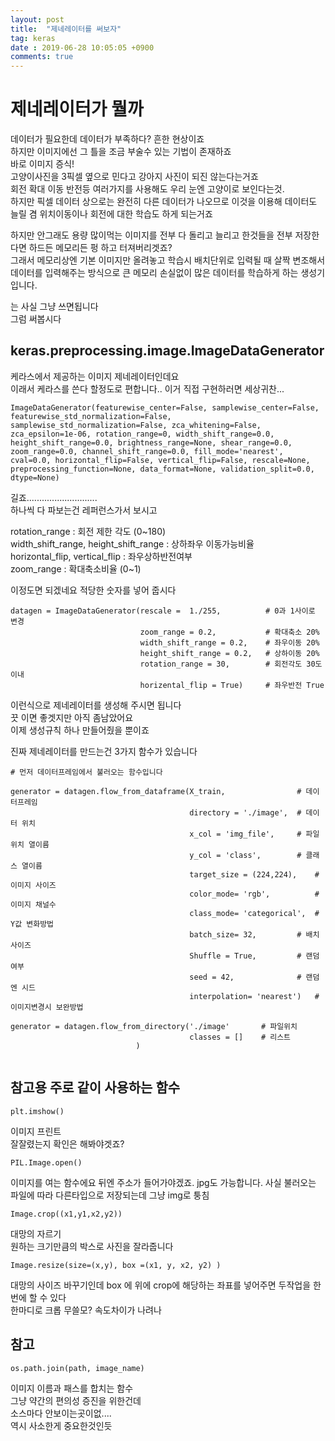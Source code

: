 ```yaml
---
layout: post
title:  "제네레이터를 써보자"
tag: keras
date : 2019-06-28 10:05:05 +0900
comments: true
---
```



# 제네레이터가 뭘까

데이터가 필요한데 데이터가 부족하다? 흔한 현상이죠  
하지만 이미지에선 그 틀을 조금 부술수 있는 기법이 존재하죠  
바로 이미지 증식!  
고양이사진을 3픽셀 옆으로 민다고 강아지 사진이 되진 않는다는거죠  
회전 확대 이동 반전등 여러가지를 사용해도 우리 눈엔 고양이로 보인다는것.  
하지만 픽셀 데이터 상으로는 완전히 다른 데이터가 나오므로 이것을 이용해 데이터도 늘릴 겸 위치이동이나 회전에 대한 학습도 하게 되는거죠  

하지만 안그래도 용량 많이먹는 이미지를 전부 다 돌리고 늘리고 한것들을 전부 저장한다면 하드든 메모리든 펑 하고 터져버리겟죠?  
그래서 메모리상엔 기본 이미지만 올려놓고 학습시 배치단위로 입력될 때 살짝 변조해서 데이터를 입력해주는 방식으로 큰 메모리 손실없이 많은 데이터를 학습하게 하는 생성기입니다.

는 사실 그냥 쓰면됩니다  
그럼 써봅시다

## keras.preprocessing.image.ImageDataGenerator

케라스에서 제공하는 이미지 제네레이터인데요  
이래서 케라스를 쓴다 할정도로 편합니다.. 이거 직접 구현하러면 세상귀찬...  

```
ImageDataGenerator(featurewise_center=False, samplewise_center=False, featurewise_std_normalization=False, samplewise_std_normalization=False, zca_whitening=False, zca_epsilon=1e-06, rotation_range=0, width_shift_range=0.0, height_shift_range=0.0, brightness_range=None, shear_range=0.0, zoom_range=0.0, channel_shift_range=0.0, fill_mode='nearest', cval=0.0, horizontal_flip=False, vertical_flip=False, rescale=None, preprocessing_function=None, data_format=None, validation_split=0.0, dtype=None)
```

길죠............................  
하나씩 다 파보는건 레퍼런스가서 보시고

rotation_range : 회전 제한 각도  (0~180)  
width_shift_range, height_shift_range : 상하좌우 이동가능비율  
horizontal_flip, vertical_flip : 좌우상하반전여부  
zoom_range : 확대축소비율 (0~1)  

이정도면 되겠네요 적당한 숫자를 넣어 줍시다

```
datagen = ImageDataGenerator(rescale =  1./255,          # 0과 1사이로 변경
                             zoom_range = 0.2,           # 확대축소 20%
                             width_shift_range = 0.2,    # 좌우이동 20%
                             height_shift_range = 0.2,   # 상하이동 20%
                             rotation_range = 30,        # 회전각도 30도 이내
                             horizental_flip = True)     # 좌우반전 True
```

이런식으로 제네레이터를 생성해 주시면 됩니다  
끗 이면 좋겟지만 아직 좀남았어요  
이제 생성규칙 하나 만들어줬을 뿐이죠  

진짜 제네레이터를 만드는건 3가지 함수가 있습니다

```
# 먼저 데이터프레임에서 불러오는 함수입니다

generator = datagen.flow_from_dataframe(X_train,                # 데이터프레임
                                        directory = './image',  # 데이터 위치
                                        x_col = 'img_file',     # 파일위치 열이름
                                        y_col = 'class',        # 클래스 열이름
                                        target_size = (224,224),    # 이미지 사이즈
                                        color_mode= 'rgb',          # 이미지 채널수
                                        class_mode= 'categorical',  # Y값 변화방법
                                        batch_size= 32,         # 배치사이즈
                                        Shuffle = True,         # 랜덤 여부
                                        seed = 42,              # 랜덤엔 시드
                                        interpolation= 'nearest')   # 이미지변경시 보완방법

generator = datagen.flow_from_directory('./image'       # 파일위치
                                        classes = []    # 리스트
                            )


```





## 참고용 주로 같이 사용하는 함수
```
plt.imshow()
```
이미지 프린트  
잘잘렸는지 확인은 해봐야겟죠?  

```
PIL.Image.open()
```
이미지를 여는 함수에요 뒤엔 주소가 들어가야겠죠. jpg도 가능합니다. 사실 불러오는 파일에 따라 다른타입으로 저장되는데 그냥 img로 퉁침  

```
Image.crop((x1,y1,x2,y2))
```
대망의 자르기   
원하는 크기만큼의 박스로 사진을 잘라줍니다


```
Image.resize(size=(x,y), box =(x1, y, x2, y2) )
```
대망의 사이즈 바꾸기인데 box 에 위에 crop에 해당하는 좌표를 넣어주면 두작업을 한번에 할 수 있다  
한마디로 크롭 무쓸모? 속도차이가 나려나  


## 참고
```
os.path.join(path, image_name)
```
이미지 이름과 패스를 합치는 함수  
그냥 약간의 편의성 증진을 위한건데  
소스마다 안보이는곳이없....  
역시 사소한게 중요한것인듯  